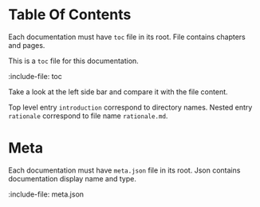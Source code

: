 # Table Of Contents

Each documentation must have `toc` file in its root. 
File contains chapters and pages.

This is a `toc` file for this documentation.

:include-file: toc

Take a look at the left side bar and compare it with the file content.

Top level entry `introduction` correspond to directory names. 
Nested entry `rationale` correspond to file name `rationale.md`.

# Meta

Each documentation must have `meta.json` file in its root.
Json contains documentation display name and type.

:include-file: meta.json